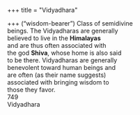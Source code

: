 +++
title = "Vidyadhara"

+++
(“wisdom-bearer”) Class of semidivine  
beings. The Vidyadharas are generally  
believed to live in the **Himalayas**  
and are thus often associated with  
the god **Shiva**, whose home is also said  
to be there. Vidyadharas are generally  
benevolent toward human beings and  
are often (as their name suggests)  
associated with bringing wisdom to  
those they favor.  
749  
Vidyadhara